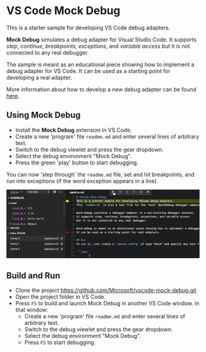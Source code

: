 # VS Code Mock Debug
This is a starter sample for developing VS Code debug adapters.

**Mock Debug** simulates a debug adapter for Visual Studio Code.
It supports *step*, *continue*, *breakpoints*, *exceptions*, and
*variable access* but it is not connected to any real debugger.

The sample is meant as an educational piece showing how to implement a debug
adapter for VS Code. It can be used as a starting point for developing a real adapter.

More information about how to develop a new debug adapter can be found
[here](https://github.com/Microsoft/vscode-extensionbuilders/blob/master/docs/extensions/example-debuggers.md).

## Using Mock Debug
* Install the **Mock Debug** extension in VS Code.
* Create a new 'program' file `readme.md` and enter several lines of arbitrary text.
* Switch to the debug viewlet and press the gear dropdown.
* Select the debug environment "Mock Debug".
* Press the green 'play' button to start debugging.

You can now 'step through' the `readme.md` file, set and hit breakpoints, and run into exceptions (if the word exception appears in a line).

![Mock Debug](images/mock-debug.gif)


## Build and Run
* Clone the project https://github.com/Microsoft/vscode-mock-debug.git
* Open the project folder in VS Code.
* Press `F5` to build and launch Mock Debug in another VS Code window. In that window:
	* Create a new 'program' file `readme.md` and enter several lines of arbitrary text.
	* Switch to the debug viewlet and press the gear dropdown.
	* Select the debug environment "Mock Debug".
	* Press `F5` to start debugging.

